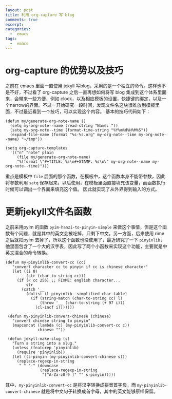 ```yaml
---
layout: post
title: 利用 org-capture 写 blog
comments: true
excerpt: 
categories:
  -  emacs
tags:
  -  emacs
---
```



# org-capture 的优势以及技巧

之前在 emacs 里面一直使用 jekyll 写blog，采用的是一个独立的命令。这样也不是不好，不过看了 org-capture 之后一直再想如何将写 blog 集成到这个体系里面来，会带来一些方便，例如 clock，以及相应模板的设置，快捷键的绑定，以及一个narrow的界面。不过一开始研究一段时间，发现文件名这块很难放到模板里面，不过最近看到一个技巧，可以实现这个内容。 基本的技巧代码如下：

```emacs-lisp
(defun my/generate-org-note-name ()
  (setq my-org-note--name (read-string "Name: "))
  (setq my-org-note--time (format-time-string "%Y%m%d%H%M%S"))
  (expand-file-name (format "%s-%s.org" my-org-note--time my-org-note--name) "~/tmp"))

(setq org-capture-templates
  '(("n" "note" plain 
     (file my/generate-org-note-name)
     "%(format \"#+TITLE: %s\n#+STAMP: %s\n\" my-org-note--name my-org-note--time)")))
```

重点是模板中 `file` 后面的那个函数，在模板中，这个函数本身不能带参数，因此将参数利用 `setq` 保存起来，以后使用，在模板里面直接填充该变量，而函数执行时候可以调出一个界面来填充这个值。 因此就实现了从外界得到输入的方式。


# 更新jekyll文件名函数

之前采用pyim 的函数 `pyim-hanzi-to-pinyin-simple` 来做这个事情，但是这个函数有个问题，就是其中的英文会被吃掉，只剩下中文。另一方面，后来使用 rime 之后就把pyim 去掉了，所以这个函数也没使用了，最近研究了一下 `pinyinlib`，他里面包含了一个大的汉字表，因此写了两个小函数来实现这个功能，主要就是中英文混合的命令转换。

```emacs-lisp
(defun my-pinyinlib-convert-cc (cc)
   "convert character cc to pinyin if cc is chinese character"
   (let ((i 0)
         (str (char-to-string cc)))
     (if (< cc 255) ;; FIXME: english character...
         str
       (catch '__
         (dolist (l pinyinlib--simplified-char-table)
           (if (string-match (char-to-string cc) l)
               (throw '__ (char-to-string (+ 97 i)))
             (cl-incf i)))))))
 
 (defun my-pinyinlib-convert-chinese (chinese)
   "convert chinese string to pinyin"
   (mapconcat (lambda (c) (my-pinyinlib-convert-cc c))
              chinese ""))
 
 (defun jekyll-make-slug (s)
   "Turn a string into a slug."
   (unless (featurep 'pinyinlib)
     (require 'pinyinlib))
   (let ((s-pinyin (my-pinyinlib-convert-chinese s)))
     (replace-regexp-in-string
      " " "-" (downcase
               (replace-regexp-in-string
                "[^A-Za-z0-9 ]" "" s-pinyin)))))
```

其中，`my-pinyinlib-convert-cc` 是将汉字转换成拼音首字母，而 `my-pinyinlib-convert-chinese` 就是将中文句子转换成首字母，其中的英文能够原样保留。
